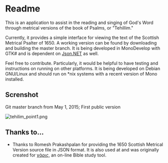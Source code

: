# Readme #

This is an application to assist in the reading and singing of God's Word through metrical versions of the book of Psalms, or "Tehillim." 

Currently, it provides a simple interface for viewing the text of the Scottish Metrical Psalter of 1650. A working version can be found by downloading and building the master branch. It is being developed in MonoDevelop with GTK# and is dependent on [Json.NET](http://json.codeplex.com/) as well.

Feel free to contribute. Particularly, it would be helpful to have testing and instructions on running on other platforms. It is being developed on Debian GNU/Linux and should run on *nix systems with a recent version of Mono installed.

## Screnshot ##
Git master branch from May 1, 2015; First public version

![tehilim_point1.png](https://bitbucket.org/repo/MRE975/images/1798854757-tehilim_point1.png)


## Thanks to... ##
* Thanks to Romesh Prakashpalan for providing the 1650 Scottish Metrical Version source file in JSON format. It is also used at and was originally created for [χάρις](http://charisdevelopment.com/), an on-line Bible study tool. 